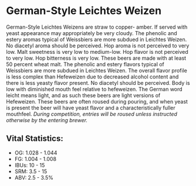 # German-Style Leichtes Weizen

German-Style Leichtes Weizens are straw to copper- amber. If served with yeast appearance may appropriately be very cloudy. The phenolic and estery aromas typical of Weissbiers are more subdued in Leichtes Weizen. No diacetyl aroma should be perceived. Hop aroma is not perceived to very low. Malt sweetness is very low to medium-low. Hop flavor is not perceived to very low. Hop bitterness is very low. These beers are made with at least 50 percent wheat malt. The phenolic and estery flavors typical of Weissbiers are more subdued in Leichtes Weizen. The overall flavor profile is less complex than Hefeweizen due to decreased alcohol content and there is less yeasty flavor present. No diacetyl should be perceived. Body is low with diminished mouth feel relative to hefeweizen. The German word leicht means light, and as such these beers are light versions of Hefeweizen. These beers are often roused during pouring, and when yeast is present the beer will have yeast flavor and a characteristically fuller mouthfeel. _During competition, entries will be roused unless instructed otherwise by the entering brewer._

## Vital Statistics:

- OG: 1.028 - 1.044
- FG: 1.004 - 1.008
- IBUs: 10 - 15
- SRM: 3.5 - 15
- ABV: 2.5 - 3.5% 
